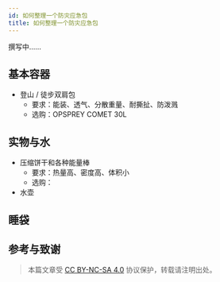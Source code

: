```yaml
---
id: 如何整理一个防灾应急包
title: 如何整理一个防灾应急包
---
```


撰写中……

## 基本容器

- 登山 / 徒步双肩包
  - 要求：能装、透气、分散重量、耐撕扯、防泼溅
  - 选购：OPSPREY COMET 30L

## 实物与水

- 压缩饼干和各种能量棒
  - 要求：热量高、密度高、体积小
  - 选购：
- 水壶

## 睡袋

## 参考与致谢

> 本篇文章受 [CC BY-NC-SA 4.0](https://creativecommons.org/licenses/by/4.0/deed.zh) 协议保护，转载请注明出处。
